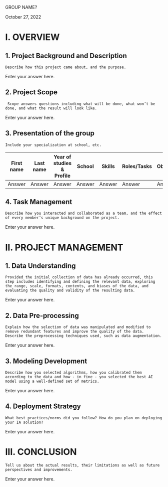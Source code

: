 GROUP NAME?   

October 27, 2022  

# I.	OVERVIEW
## 1.	Project Background and Description
 	Describe how this project came about, and the purpose.
Enter your answer here.

## 2.	Project Scope
 	 Scope answers questions including what will be done, what won’t be done, and what the result will look like.

Enter your answer here.

## 3.	Presentation of the group
 	Include your specialization at school, etc.

| First name | Last name | Year of studies & Profile | School | Skills | Roles/Tasks | Observations |
| ---------- | --------- | ------------------------- | ------ | ------ | ----------- | ------------ |
| Answer     | Answer    | Answer                    | Answer | Answer | Answer      | Answer       |




## 4.	Task Management
 	Describe how you interacted and collaborated as a team, and the effect of every member’s unique background on the project.
Enter your answer here.


# II.	PROJECT MANAGEMENT
## 1.	Data Understanding
 	Provided the initial collection of data has already occurred, this step includes identifying and defining the relevant data, exploring the range, scale, formats, contents, and biases of the data, and evaluating the quality and validity of the resulting data.
Enter your answer here.

## 2.	Data Pre-processing
 	Explain how the selection of data was manipulated and modified to remove redundant features and improve the quality of the data. Describe the preprocessing techniques used, such as data augmentation.
Enter your answer here.

## 3.	Modeling Development
 	Describe how you selected algorithms, how you calibrated them according to the data and how - in fine - you selected the best AI model using a well-defined set of metrics.
Enter your answer here.

## 4.	 Deployment Strategy
 	What best practices/norms did you follow? How do you plan on deploying your IA solution?
Enter your answer here.

# III.	CONCLUSION
 	Tell us about the actual results, their limitations as well as future perspectives and improvements.
Enter your answer here.